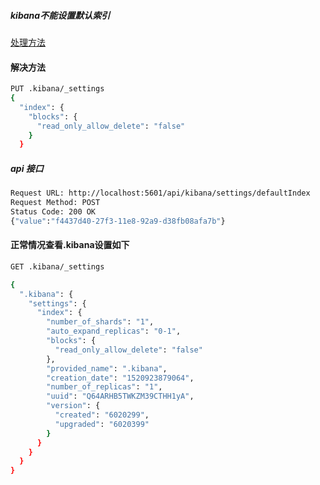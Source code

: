 ##### kibana不能设置默认索引

[处理方法](https://discuss.elastic.co/t/forbidden-12-index-read-only-allow-delete-api/110282)


#### 解决方法
```bash
PUT .kibana/_settings
{
  "index": {
    "blocks": {
      "read_only_allow_delete": "false"
    }
  }
```
##### api 接口
```bash
Request URL: http://localhost:5601/api/kibana/settings/defaultIndex
Request Method: POST
Status Code: 200 OK
{"value":"f4437d40-27f3-11e8-92a9-d38fb08afa7b"}
``` 

#### 正常情况查看.kibana设置如下 
```bash
GET .kibana/_settings

{
  ".kibana": {
    "settings": {
      "index": {
        "number_of_shards": "1",
        "auto_expand_replicas": "0-1",
        "blocks": {
          "read_only_allow_delete": "false"
        },
        "provided_name": ".kibana",
        "creation_date": "1520923879064",
        "number_of_replicas": "1",
        "uuid": "Q64ARHB5TWKZM39CTHH1yA",
        "version": {
          "created": "6020299",
          "upgraded": "6020399"
        }
      }
    }
  }
}
```